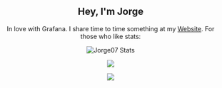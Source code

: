 <h2 align="center">Hey, I'm Jorge</h2>
<p align="center">
   In love with Grafana. I share time to time something at my <a href="https://jorgearco.com">Website</a>. For those who like stats:
</p>

<p align="center">
   <img src="https://github-readme-stats.vercel.app/api?username=jorge07&include_all_commits=true&show_icons=true&count_private=true&bg_color=fff&text_color=000" align="center" alt="Jorge07 Stats" />
</p>

<p align="center">
  <img src="https://github-readme-streak-stats.herokuapp.com/?user=jorge07">
<p/>

<p align="center">
   <img src="https://github-profile-trophy.vercel.app/?username=jorge07&theme=flat&no-frame=true&margin-h=15" />
</p>
